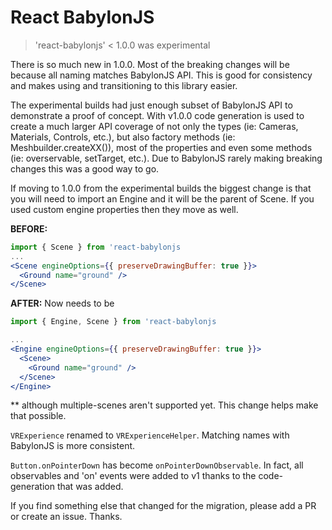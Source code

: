 # React BabylonJS

> 'react-babylonjs' < 1.0.0 was experimental

There is so much new in 1.0.0. Most of the breaking changes will be because all
naming matches BabylonJS API. This is good for consistency and makes using and
transitioning to this library easier.

The experimental builds had just enough subset of BabylonJS API to demonstrate a
proof of concept. With v1.0.0 code generation is used to create a much larger
API coverage of not only the types (ie: Cameras, Materials, Controls, etc.), but
also factory methods (ie: Meshbuilder.createXX()), most of the properties and
even some methods (ie: overservable, setTarget, etc.). Due to BabylonJS rarely
making breaking changes this was a good way to go.

If moving to 1.0.0 from the experimental builds the biggest change is that you
will need to import an Engine and it will be the parent of Scene. If you used
custom engine properties then they move as well.

**BEFORE:**

```jsx
import { Scene } from 'react-babylonjs
...
<Scene engineOptions={{ preserveDrawingBuffer: true }}>
  <Ground name="ground" />
</Scene>
```

**AFTER:** Now needs to be

```jsx
import { Engine, Scene } from 'react-babylonjs

...
<Engine engineOptions={{ preserveDrawingBuffer: true }}>
  <Scene>
    <Ground name="ground" />
  </Scene>
</Engine>
```

\*\* although multiple-scenes aren't supported yet. This change helps make that
possible.

`VRExperience` renamed to `VRExperienceHelper`. Matching names with BabylonJS is
more consistent.

`Button.onPointerDown` has become `onPointerDownObservable`. In fact, all
observables and 'on' events were added to v1 thanks to the code-generation that
was added.

If you find something else that changed for the migration, please add a PR or
create an issue. Thanks.
